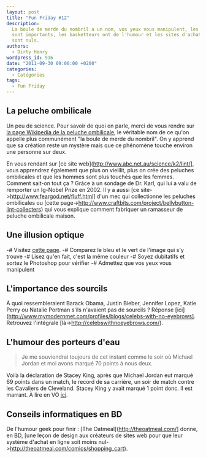```yaml
---
layout: post
title: "Fun Friday #12"
description:
  La boule de merde du nombril a un nom, vos yeux vous manipulent, les sourcils
  sont importants, les basketteurs ont de l'humour et les sites d'achat en ligne
  sont nuls.
authors:
  - Dirty Henry
wordpress_id: 916
date: "2011-09-30 09:00:00 +0200"
categories:
  - Catégories
tags:
  - Fun Friday
---
```


<h2>La peluche ombilicale</h2>

Un peu de science. Pour savoir de quoi on parle, merci de vous rendre sur
[la page Wikipedia de la peluche ombilicale](http://fr.wikipedia.org/wiki/Peluche_ombilicale),
le véritable nom de ce qu'on appelle plus communément "la boule de merde du
nombril". On y apprend que sa création reste un mystère mais que ce phénomène
touche environ une personne sur deux.

En vous rendant sur [ce site web](http://www.abc.net.au/science/k2/lint/], vous
apprendrez également que plus on vieillit, plus on crée des peluches ombilicales
et que les hommes sont plus touchés que les femmes. Comment sait-on tout ça ?
Grâce à un sondage de Dr. Karl, qui lui a valu de remporter un Ig-Nobel Prize
en 2002. Il y a aussi [ce site->http://www.feargod.net/fluff.html] d'un mec qui
collectionne les peluches ombilicales ou [cette
page->http://www.craftbits.com/project/bellybutton-lint-collecters) qui vous
explique comment fabriquer un ramasseur de peluche ombilicale maison.

<h2>Une illusion optique</h2>

-# Visitez [cette page](http://www.techi.com/2011/09/sick-illusion/). -#
Comparez le bleu et le vert de l'image qui s'y trouve -# Lisez qu'en fait, c'est
la même couleur -# Soyez dubitatifs et sortez le Photoshop pour vérifier -#
Admettez que vos yeux vous manipulent

<h2>L'importance des sourcils</h2>

À quoi ressembleraient Barack Obama, Justin Bieber, Jennifer Lopez, Katie Perry
ou Natalie Portman s'ils n'avaient pas de sourcils ? Réponse
[ici](http://www.mymodernmet.com/profiles/blogs/celebs-with-no-eyebrows].
Retrouvez l'intégrale [là->http://celebswithnoeyebrows.com/).

<h2>L'humour des porteurs d'eau</h2>

> Je me souviendrai toujours de cet instant comme le soir où Michael Jordan et
> moi avons marqué 70 points à nous deux.

Voilà la déclaration de Stacey King, après que Michael Jordan eut marqué 69
points dans un match, le record de sa carrière, un soir de match contre les
Cavaliers de Cleveland. Stacey King y avait marqué 1 point donc. Il est marrant.
À lire en VO [ici](http://www.quoteland.com/author/Stacey-King-Quotes/1813/).

<h2>Conseils informatiques en BD</h2>

De l'humour geek pour finir : [The Oatmeal](http://theoatmeal.com/] donne, en
BD, [une leçon de design aux créateurs de sites web pour que leur système
d'achat en ligne soit moins nul->http://theoatmeal.com/comics/shopping_cart).
